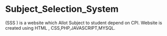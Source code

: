 # Subject_Selection_System
(SSS ) is a website which Allot Subject to student depend on CPI. Website is created using HTML , CSS,PHP,JAVASCRIPT,MYSQL.
